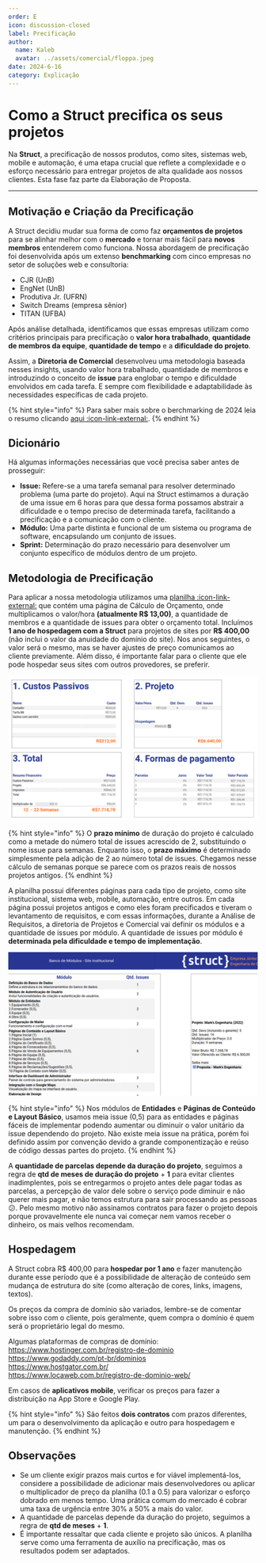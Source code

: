 ```yaml
---
order: E
icon: discussion-closed
label: Precificação
author:
  name: Kaleb
  avatar: ../assets/comercial/floppa.jpeg
date: 2024-6-16
category: Explicação
---
```


# Como a Struct precifica os seus projetos

Na **Struct**, a precificação de nossos produtos, como sites, sistemas web, mobile e automação, é uma etapa crucial que reflete a complexidade e o esforço necessário para entregar projetos de alta qualidade aos nossos clientes. Esta fase faz parte da Elaboração de Proposta.

---

## Motivação e Criação da Precificação

A   Struct decidiu mudar sua forma de como faz **orçamentos de projetos** para se alinhar melhor com o **mercado** e tornar mais fácil para **novos membros** entenderem como funciona. Nossa abordagem de precificação foi desenvolvida após um extenso **benchmarking** com cinco empresas no setor de soluções web e consultoria:

- CJR (UnB)
- EngNet (UnB) 
- Produtiva Jr. (UFRN)
- Switch Dreams (empresa sênior)
- TITAN (UFBA)

Após análise detalhada, identificamos que essas empresas utilizam como critérios principais para precificação o **valor hora trabalhado**, **quantidade de membros da equipe**, **quantidade de tempo** e a **dificuldade do projeto**.

Assim, a **Diretoria de Comercial** desenvolveu uma metodologia baseada nesses insights, usando valor hora trabalhado, quantidade de membros e introduzindo o conceito de **issue** para englobar o tempo e dificuldade envolvidos em cada tarefa. E sempre com flexibilidade e adaptabilidade às necessidades específicas de cada projeto.

{% hint style="info" %}
Para saber mais sobre o berchmarking de 2024 leia o resumo clicando [aqui :icon-link-external:](https://docs.google.com/document/d/1KzVh-49zlx3Ua6qwFAbEwsnxiOCZup05RpCHpQwrnpw/edit?usp=sharing).
{% endhint %}

## Dicionário

Há algumas informações necessárias que você precisa saber antes de prosseguir:
- **Issue:** Refere-se a uma tarefa semanal para resolver determinado problema (uma parte do projeto). Aqui na Struct estimamos a duração de uma issue em 6 horas para que dessa forma possamos abstrair a dificuldade e o tempo preciso de determinada tarefa, facilitando a precificação e a comunicação com o cliente.
- **Módulo:** Uma parte distinta e funcional de um sistema ou programa de software, encapsulando um conjunto de issues.
- **Sprint:** Determinação do prazo necessário para desenvolver um conjunto específico de módulos dentro de um projeto.

## Metodologia de Precificação

Para aplicar a nossa metodologia utilizamos uma [planilha :icon-link-external:](https://docs.google.com/spreadsheets/d/1D9zf_UfbokxbzPC7ISCn73gs7Sdq0HRHIehmjYmfDvU/edit?usp=sharing) que contém uma página de Cálculo de Orçamento, onde multiplicamos o valor/hora **(atualmente R$ 13,00)**, a quantidade de membros e a quantidade de issues para obter o orçamento total. Incluímos **1 ano de hospedagem com a Struct** para projetos de sites por **R$ 400,00** (não inclui o valor da anuidade do domínio do site). Nos anos seguintes, o valor será o mesmo, mas se haver ajustes de preço comunicamos ao cliente previamente. Além disso, é importante falar para o cliente que ele pode hospedar seus sites com outros provedores, se preferir.

![Cálculo de Orçamento](/organizacao-interna/assets/comercial/precificacao-calculoOrcamento.png)

{% hint style="info" %}
O **prazo mínimo** de duração do projeto é calculado como a metade do número total de issues acrescido de 2, substituindo o nome issue para semanas. Enquanto isso, o **prazo máximo** é determinado simplesmente pela adição de 2 ao número total de issues. Chegamos nesse cálculo de semanas porque se parece com os prazos reais de nossos projetos antigos.
{% endhint %}

A planilha possui diferentes páginas para cada tipo de projeto, como site institucional, sistema web, mobile, automação, entre outros. Em cada página possui projetos antigos e como eles foram precificados e tiveram o levantamento de requisitos, e com essas informações, durante a Análise de Requisitos, a diretoria de Projetos e Comercial vai definir os módulos e a quantidade de issues por módulo. A quantidade de issues por módulo é **determinada pela dificuldade e tempo de implementação**. 

![Página Site Institucional](/organizacao-interna/assets/comercial/precificacao-paginaModulos.png)

{% hint style="info" %}
Nos módulos de **Entidades** e **Páginas de Conteúdo e Layout Básico**, usamos meia issue (0,5) para as entidades e páginas fáceis de implementar podendo aumentar ou diminuir o valor unitário da issue dependendo do projeto. Não existe meia issue na prática, porém foi definido assim por convenção devido a grande componentização e reúso de código dessas partes do projeto.
{% endhint %}

A **quantidade de parcelas depende da duração do projeto**, seguimos a regra de **qtd de meses de duração do projeto** + **1** para evitar clientes inadimplentes, pois se entregarmos o projeto antes dele pagar todas as parcelas, a percepção de valor dele sobre o serviço pode diminuir e não querer mais pagar, e não temos estrutura para sair processando as pessoas 😕. Pelo mesmo motivo não assinamos contratos para fazer o projeto depois porque provavelmente ele nunca vai começar nem vamos receber o dinheiro, os mais velhos recomendam.

## Hospedagem

A Struct cobra R$ 400,00 para **hospedar por 1 ano** e fazer manutenção durante esse período que é a possibilidade de alteração de conteúdo sem mudança de estrutura do site (como alteração de cores, links, imagens, textos).

Os preços da compra de domínio são variados, lembre-se de comentar sobre isso com o cliente, pois geralmente, quem compra o domínio é quem será o proprietário legal do mesmo.

Algumas plataformas de compras de domínio: <br>
https://www.hostinger.com.br/registro-de-dominio <br>
https://www.godaddy.com/pt-br/dominios <br>
https://www.hostgator.com.br/ <br>
https://www.locaweb.com.br/registro-de-dominio-web/

Em casos de **aplicativos mobile**, verificar os preços para fazer a distribuição na App Store e Google Play.

{% hint style="info" %}
São feitos **dois contratos** com prazos diferentes, um para o desenvolvimento da aplicação e outro para hospedagem e manutenção.
{% endhint %}

## Observações

- Se um cliente exigir prazos mais curtos e for viável implementá-los, considere a possibilidade de adicionar mais desenvolvedores ou aplicar o multiplicador de preço da planilha (0.1 a 0.5) para valorizar o esforço dobrado em menos tempo. Uma prática comum do mercado é cobrar uma taxa de urgência entre 30% a 50% a mais do valor.
- A quantidade de parcelas depende da duração do projeto, seguimos a regra de **qtd de meses** + **1**. 
- É importante ressaltar que cada cliente e projeto são únicos. A planilha serve como uma ferramenta de auxílio na precificação, mas os resultados podem ser adaptados.
